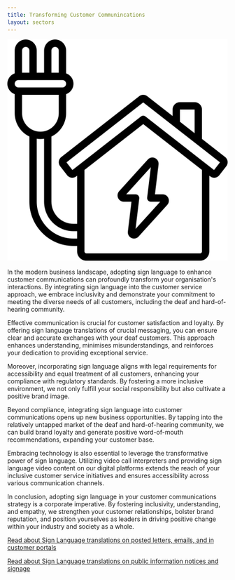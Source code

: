 ```yaml
---
title: Transforming Customer Communincations
layout: sectors
---
```


![Utilities](/sectors/images/utilities.png)

In the modern business landscape, adopting sign language to enhance customer communications can profoundly transform your organisation's interactions. By integrating sign language into the customer service approach, we embrace inclusivity and demonstrate your commitment to meeting the diverse needs of all customers, including the deaf and hard-of-hearing community.

Effective communication is crucial for customer satisfaction and loyalty. By offering sign language translations of crucial messaging, you can ensure clear and accurate exchanges with your deaf customers. This approach enhances understanding, minimises misunderstandings, and reinforces your dedication to providing exceptional service.

Moreover, incorporating sign language aligns with legal requirements for accessibility and equal treatment of all customers, enhancing your compliance with regulatory standards. By fostering a more inclusive environment, we not only fulfill your social responsibility but also cultivate a positive brand image.

Beyond compliance, integrating sign language into customer communications opens up new business opportunities. By tapping into the relatively untapped market of the deaf and hard-of-hearing community, we can build brand loyalty and generate positive word-of-mouth recommendations, expanding your customer base.

Embracing technology is also essential to leverage the transformative power of sign language. Utilizing video call interpreters and providing sign language video content on our digital platforms extends the reach of your inclusive customer service initiatives and ensures accessibility across various communication channels.

In conclusion, adopting sign language in your customer communications strategy is a corporate imperative. By fostering inclusivity, understanding, and empathy, we strengthen your customer relationships, bolster brand reputation, and position yourselves as leaders in driving positive change within your industry and society as a whole.

[Read about Sign Language translations on posted letters, emails, and in customer portals](/solutions/correspondent)

[Read about Sign Language translations on public information notices and signage](/solutions/gazette)

